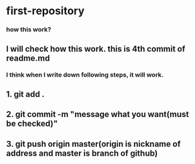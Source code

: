 # first-repository
### how this work?
## I will check how this work. this is 4th commit of readme.md
### I think when I write down following steps, it will work.
## 1. git add .
## 2. git commit -m "message what you want(must be checked)"
## 3. git push origin master(origin is nickname of address and master is branch of github)